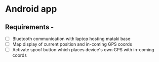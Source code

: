 # Android app

## Requirements - 

- [ ] Bluetooth communication with laptop hosting mataki base
- [ ] Map display of current position and in-coming GPS coords
- [ ] Activate spoof button which places device's own GPS with in-coming coords
